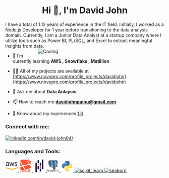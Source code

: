 <h1 align="center">Hi 👋, I'm David John</h1>

I have a total of 1.12 years of experience in the IT field. Initially, I worked as a Node.js Developer for 1 year before transitioning to the data analysis domain. 
Currently, I am a Junior Data Analyst at a startup company where I utilize tools such as Power BI, PL/SQL, and Excel to extract meaningful insights from data. 
<img align="right" alt="Coding" width="400" src="https://blog.imarticus.org/wp-content/uploads/2020/06/dl.gif">
- 🌱 I’m currently learning **AWS , Snowflake , Matillion**

- 👨‍💻 All of my projects are available at [https://www.novypro.com/profile_projects/davidjohn](https://www.novypro.com/profile_projects/davidjohn)

- 💬 Ask me about **Data Anlaysis**

- 📫 How to reach me **davidjohnpainu@gmail.com**

- 📄 Know about my experiences [1.6](1.6)

<h3 align="left">Connect with me:</h3>
<p align="left">
<a href="https://linkedin.com/in/linkedin.com/in/david-john04/" target="blank"><img align="center" src="https://raw.githubusercontent.com/rahuldkjain/github-profile-readme-generator/master/src/images/icons/Social/linked-in-alt.svg" alt="linkedin.com/in/david-john04/" height="30" width="40" /></a>
</p>

<h3 align="left">Languages and Tools:</h3>
<p align="left"> <a href="https://aws.amazon.com" target="_blank" rel="noreferrer"> <img src="https://raw.githubusercontent.com/devicons/devicon/master/icons/amazonwebservices/amazonwebservices-original-wordmark.svg" alt="aws" width="40" height="40"/> </a> <a href="https://laravel.com/" target="_blank" rel="noreferrer"> <img src="https://raw.githubusercontent.com/devicons/devicon/master/icons/laravel/laravel-plain-wordmark.svg" alt="laravel" width="40" height="40"/> </a> <a href="https://pandas.pydata.org/" target="_blank" rel="noreferrer"> <img src="https://raw.githubusercontent.com/devicons/devicon/2ae2a900d2f041da66e950e4d48052658d850630/icons/pandas/pandas-original.svg" alt="pandas" width="40" height="40"/> </a> <a href="https://www.postgresql.org" target="_blank" rel="noreferrer"> <img src="https://raw.githubusercontent.com/devicons/devicon/master/icons/postgresql/postgresql-original-wordmark.svg" alt="postgresql" width="40" height="40"/> </a> <a href="https://www.python.org" target="_blank" rel="noreferrer"> <img src="https://raw.githubusercontent.com/devicons/devicon/master/icons/python/python-original.svg" alt="python" width="40" height="40"/> </a> <a href="https://scikit-learn.org/" target="_blank" rel="noreferrer"> <img src="https://upload.wikimedia.org/wikipedia/commons/0/05/Scikit_learn_logo_small.svg" alt="scikit_learn" width="40" height="40"/> </a> <a href="https://seaborn.pydata.org/" target="_blank" rel="noreferrer"> <img src="https://seaborn.pydata.org/_images/logo-mark-lightbg.svg" alt="seaborn" width="40" height="40"/> </a> </p>
